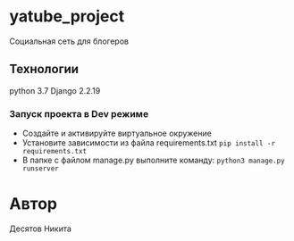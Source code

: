 # yatube_project
Социальная сеть для блогеров

## Технологии
python 3.7
Django 2.2.19

### Запуск проекта в Dev режиме
- Создайте и активируйте виртуальное окружение
- Установите зависимости из файла requirements.txt
```pip install -r requirements.txt```
- В папке с файлом manage.py выполните команду:
```python3 manage.py runserver```

# Автор
Десятов Никита

